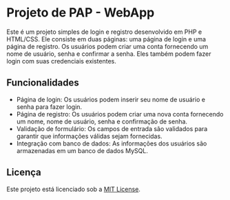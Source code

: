 # Projeto de PAP - WebApp

Este é um projeto simples de login e registro desenvolvido em PHP e HTML/CSS. Ele consiste em duas páginas: uma página de login e uma página de registro. Os usuários podem criar uma conta fornecendo um nome de usuário, senha e confirmar a senha. Eles também podem fazer login com suas credenciais existentes.

## Funcionalidades

- Página de login: Os usuários podem inserir seu nome de usuário e senha para fazer login.
- Página de registro: Os usuários podem criar uma nova conta fornecendo um nome, nome de usuário, senha e confirmação de senha.
- Validação de formulário: Os campos de entrada são validados para garantir que informações válidas sejam fornecidas.
- Integração com banco de dados: As informações dos usuários são armazenadas em um banco de dados MySQL.

## Licença

Este projeto está licenciado sob a [MIT License](LICENSE).
